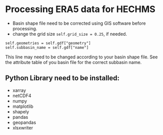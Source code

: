 # Processing ERA5 data for HECHMS

- Basin shape file need to be corrected using GIS software before processing.
- change the grid size `self.grid_size = 0.25`, if needed.

```
self.geometries = self.gdf["geometry"]
self.subbasin_name = self.gdf["name"]  
```
This line may need to be changed according to your basin shape file. See the attribute table of you basin file for the correct subbasin name.


## Python Library need to be installed:
- xarray
- netCDF4
- numpy
- matplotlib
- shapely
- pandas
- geopandas
- xlsxwriter